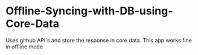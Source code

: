 # Offline-Syncing-with-DB-using-Core-Data
Uses github API's and store the response in core data. This app works fine in offline mode
